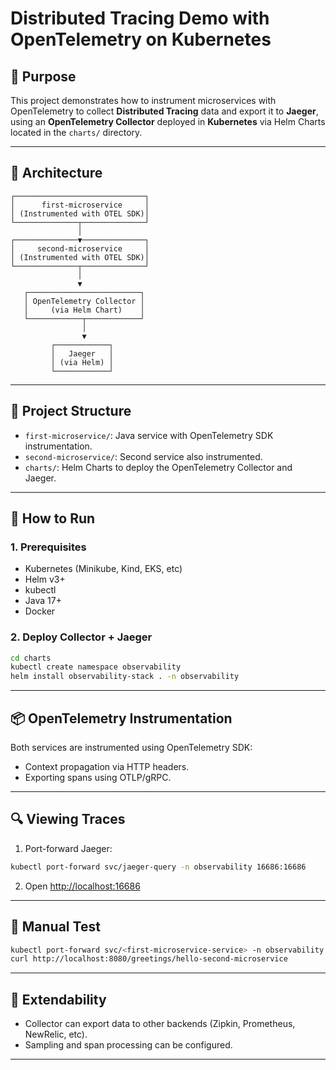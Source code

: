 # Distributed Tracing Demo with OpenTelemetry on Kubernetes

## 📌 Purpose

This project demonstrates how to instrument microservices with OpenTelemetry to collect **Distributed Tracing** data and export it to **Jaeger**, using an **OpenTelemetry Collector** deployed in **Kubernetes** via Helm Charts located in the `charts/` directory.

---

## 🧱 Architecture

```
┌─────────────────────────────┐
│      first-microservice     │
│ (Instrumented with OTEL SDK)│
└──────────────┬──────────────┘
               │
┌──────────────▼──────────────┐
│     second-microservice     │
│ (Instrumented with OTEL SDK)│
└──────────────┬──────────────┘
               │
               ▼
   ┌─────────────────────────┐
   │ OpenTelemetry Collector │
   │     (via Helm Chart)    │
   └────────────┬────────────┘
                │
                ▼
         ┌────────────┐
         │   Jaeger   │
         │ (via Helm) │
         └────────────┘
```

---

## 📁 Project Structure

- `first-microservice/`: Java service with OpenTelemetry SDK instrumentation.
- `second-microservice/`: Second service also instrumented.
- `charts/`: Helm Charts to deploy the OpenTelemetry Collector and Jaeger.

---

## 🚀 How to Run

### 1. Prerequisites

- Kubernetes (Minikube, Kind, EKS, etc)
- Helm v3+
- kubectl
- Java 17+
- Docker

### 2. Deploy Collector + Jaeger

```bash
cd charts
kubectl create namespace observability
helm install observability-stack . -n observability
```

---

## 📦 OpenTelemetry Instrumentation

Both services are instrumented using OpenTelemetry SDK:

- Context propagation via HTTP headers.
- Exporting spans using OTLP/gRPC.

---

## 🔍 Viewing Traces

1. Port-forward Jaeger:

```bash
kubectl port-forward svc/jaeger-query -n observability 16686:16686
```

2. Open [http://localhost:16686](http://localhost:16686)

---

## 🧪 Manual Test

```bash
kubectl port-forward svc/<first-microservice-service> -n observability 8080:8080
curl http://localhost:8080/greetings/hello-second-microservice
```

---

## 🔁 Extendability

- Collector can export data to other backends (Zipkin, Prometheus, NewRelic, etc).
- Sampling and span processing can be configured.

---
